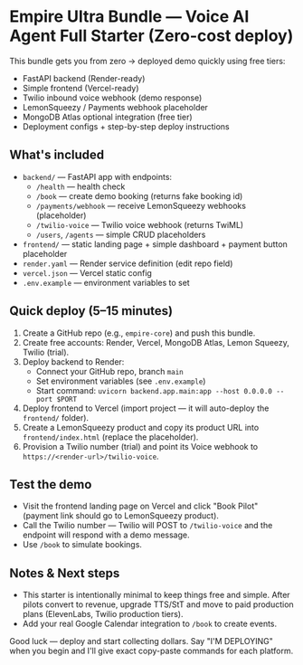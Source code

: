 # Empire Ultra Bundle — Voice AI Agent Full Starter (Zero-cost deploy)

This bundle gets you from zero → deployed demo quickly using free tiers:
- FastAPI backend (Render-ready)
- Simple frontend (Vercel-ready)
- Twilio inbound voice webhook (demo response)
- LemonSqueezy / Payments webhook placeholder
- MongoDB Atlas optional integration (free tier)
- Deployment configs + step-by-step deploy instructions

## What's included
- `backend/` — FastAPI app with endpoints:
    - `/health` — health check
    - `/book` — create demo booking (returns fake booking id)
    - `/payments/webhook` — receive LemonSqueezy webhooks (placeholder)
    - `/twilio-voice` — Twilio voice webhook (returns TwiML)
    - `/users`, `/agents` — simple CRUD placeholders
- `frontend/` — static landing page + simple dashboard + payment button placeholder
- `render.yaml` — Render service definition (edit repo field)
- `vercel.json` — Vercel static config
- `.env.example` — environment variables to set

## Quick deploy (5–15 minutes)
1. Create a GitHub repo (e.g., `empire-core`) and push this bundle.
2. Create free accounts: Render, Vercel, MongoDB Atlas, Lemon Squeezy, Twilio (trial).
3. Deploy backend to Render:
   - Connect your GitHub repo, branch `main`
   - Set environment variables (see `.env.example`)
   - Start command: `uvicorn backend.app.main:app --host 0.0.0.0 --port $PORT`
4. Deploy frontend to Vercel (import project — it will auto-deploy the `frontend/` folder).
5. Create a LemonSqueezy product and copy its product URL into `frontend/index.html` (replace the placeholder).
6. Provision a Twilio number (trial) and point its Voice webhook to `https://<render-url>/twilio-voice`.

## Test the demo
- Visit the frontend landing page on Vercel and click "Book Pilot" (payment link should go to LemonSqueezy product).
- Call the Twilio number — Twilio will POST to `/twilio-voice` and the endpoint will respond with a demo message.
- Use `/book` to simulate bookings.

## Notes & Next steps
- This starter is intentionally minimal to keep things free and simple. After pilots convert to revenue, upgrade TTS/StT and move to paid production plans (ElevenLabs, Twilio production tiers).
- Add your real Google Calendar integration to `/book` to create events.

Good luck — deploy and start collecting dollars. Say "I'M DEPLOYING" when you begin and I'll give exact copy-paste commands for each platform.
